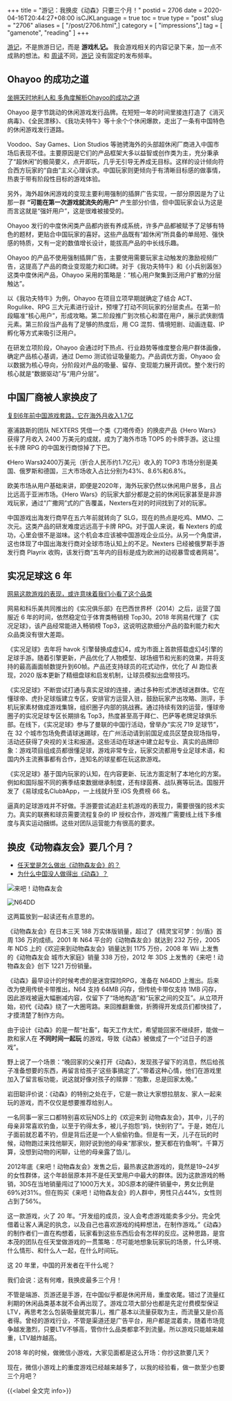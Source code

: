 +++
title = "游记：我换皮《动森》只要三个月！"
postid = 2706
date = 2020-04-16T20:44:27+08:00
isCJKLanguage = true
toc = true
type = "post"
slug = "2706"
aliases = [ "/post/2706.html",]
category = [ "impressions",]
tag = [ "gamenote", "reading" ]
+++

[游记](/tag/gamenote/)，不是旅游日记，而是 **游戏札记。** 我会游戏相关的内容记录下来，加一点不成熟的想法。和 [周读](/tag/weekread/)不同，[游记](/tag/gamenote/) 没有固定的发布频率。 <!--more-->

## Ohayoo 的成功之道

[坐拥天时地利人和 多角度解析Ohayoo的成功之道](https://mp.weixin.qq.com/s/g6Omepm5HvNPx3Mag_CFQw)

Ohayoo 是字节跳动的休闲游戏发行品牌。在短短一年的时间里接连打造了《消灭病毒》、《全民漂移》、《我功夫特牛》等十余个个休闲爆款，走出了一条有中国特色的休闲游戏发行道路。

Voodoo、Say Games、Lion Studios 等驰骋海外的头部超休闲厂商进入中国市场后表现不佳。主要原因是它们的产品框架大多以益智或创作类为主，充分秉承了“超休闲”的极简要义，点开即玩，几乎无引导无养成无目标。这样的设计倾向符合西方玩家的“自由”主义心理诉求。中国玩家则更倾向于有清晰目标感的做事情，热衷于带有阶段性目标的游戏体验。

另外，海外超休闲游戏的变现主要利用强制的插屏广告实现，一部分原因是为了让那一群 **“可能在第一次游戏就流失的用户”** 产生部分价值，但中国玩家会认为这是而言这就是“强奸用户”，这是很难被接受的。

Ohayoo 发行的中度休闲类产品都内嵌有养成系统，许多产品都被赋予了足够有特色的题材，更贴合中国玩家的喜好。这些产品既有“超休闲”所具备的单局短、强快感的特质，又有一定的数值增长设计，能拔高产品的中长线乐趣。

Ohayoo 的产品不使用强制插屏广告，主要使用需要玩家主动触发的激励视频广告，这提高了产品的商业变现能力和口碑。对于《我功夫特牛》和《小兵别嚣张》这类中度休闲产品，Ohayoo 采用的策略是：“核心用户聚集到泛用户扩散的分层触达”。

以《我功夫特牛》为例，Ohayoo 在项目立项早期就确定了结合 ACT、Rogulike、RPG 三大元素进行设计，预埋了打动不同玩家的分层卖点。在第一阶段瞄准“核心用户”，形成攻略。第二阶段推广到次核心和潜在用户，展示武侠剧情元素。第三阶段当产品有了足够的热度后，用 CG 混剪、情境短剧、动画连载、IP 孵化等方式来吸引泛用户。

在研发立项阶段，Ohayoo 会通过时下热点、行业趋势等维度整合用户群体画像，确定产品核心基调，通过 Demo 测试验证吸量能力。产品调优方面，Ohyaoo 会以数据为核心导向，分阶段对产品的吸量、留存、变现能力展开调优。整个发行的核心就是“数据驱动”与“用户分层”。

## 中国厂商被人家换皮了

[复刻6年前中国游戏套路，它在海外月收入1.7亿](https://mp.weixin.qq.com/s/6YEsLjbD6rFOYFaRF7GFIA)

塞浦路斯的团队 NEXTERS 凭借一个类《刀塔传奇》的换皮产品《Hero Wars》获得了月收入 2400 万美元的成就，成为了海外市场 TOP5 的卡牌手游。这让擅长卡牌 RPG 的中国发行商惊掉了下巴。

《Hero Wars》2400万美元（折合人民币约1.7亿元）收入的 TOP3 市场分别是美国、俄罗斯和德国，三大市场收入占比分别为43%、8.6%和6.8%。

欧美市场从用户基础来讲，即便是2020年，海外玩家仍然以休闲用户居多，且占比远高于亚洲市场。《Hero Wars》的玩家大部分都是之前的休闲玩家甚至是非游戏玩家，通过“广撒网”式的广告覆盖，Nexters在对的时间找到了对的玩家。

中国游戏出海发行商早在五六年前就转向了 SLG，现在的热点是吃鸡、MMO、二次元。这类产品的研发难度远远高于卡牌 RPG。对于国人来说，看 Nexters 的成功，心里会很不是滋味。这个机会本应该被中国游戏企业瓜分。从另一个角度讲，这也体现了中国出海发行商对全球市场认知上的不足。Nexters 已经被俄罗斯手游发行商 Playrix 收购，该发行商“五年内的目标是成为欧洲的动视暴雪或者网易”。

## 实况足球这 6 年

[网易这款游戏的表现，或许意味着我们小看了这个品类](https://mp.weixin.qq.com/s/6EANsf72_7P7D5Y4xutHQQ)

网易和科乐美共同推出的《实况俱乐部》在巴西世界杯（2014）之后，运营了国服近 6 年的时间，依然稳定位于体育类畅销榜 Top30。2018 年网易代理了《实况足球》，该产品经常能进入畅销榜 Top3，这说明这款细分产品的盈利能力和大众品类没有很大差距。

《实况足球》去年将 havok 引擎替换成虚幻4，成为市面上首款搭载虚幻4引擎的足球手游。随着引擎更新，产品优化了人物模型、球场细节和光影的效果，并将支持的最高画面帧数提升到60帧。产品还支持球员的花式动作，优化了 AI 跑位表现，2020 版本更新了精细盘球和启发机制，让球员模拟出盘带技巧。

《实况足球》不断尝试打通与真实足球的连接，通过多种形式渗透球迷群体。它在懂球帝、虎扑足球版建立专区，安排官方运营入驻，鼓励玩家产出攻略、测评，手机玩家素材做成游戏集锦，组织圈子内部的挑战赛。通过持续有效的运营，懂球帝圈子的实况足球专区长期排名 Top3，热度甚至高于拜仁、巴萨等老牌足球俱乐部。在线下，《实况足球》参与了曼联的中国行活动，曾举办“实况 719 足球节”，在 32 个城市包场免费请球迷踢球，在广州活动请到前国足成员区楚良现场指导，活动还获得了央视的关注和报道。这些活动在球迷中建立起专业、真实的品牌印象：游戏项目组成员都很懂足球，游戏非常专业，玩家交流都用专业足球术语，和国内外主流赛事都有合作，连知名的球星都在玩这款游戏。

《实况足球》基于国内玩家的认知，在内容更新、玩法方面定制了本地化的方案。例如和国际服不同的赛季结束数据继承制度，还有绿茵赛、战队赛等玩法。国服开发了《易球成名Club》App，一上线就升至 iOS 免费榜 66 名。

逼真的足球游戏并不好做。手游要尝试追赶主机游戏的表现力，需要很强的技术实力。真实的联赛和球员需要流程复杂的 IP 授权合作，游戏推广需要线上线下多维度与真实运动捆绑。这些对团队运营能力有很高的要求。

## 换皮《动物森友会》要几个月？

- [任天堂是怎么做出《动物森友会》的？](https://mp.weixin.qq.com/s?__biz=MjM5OTc2ODUxMw==&mid=2649772101&idx=1&sn=0e8794248a9a7b8346d6197d8ce26e82)
- [为什么中国没人做得出《动森》？](https://mp.weixin.qq.com/s?__biz=MjM5OTc2ODUxMw==&mid=2649771388&idx=1&sn=d300d3179426ab2d76b24721190ed764t)

![来吧！动物森友会][img02]

![N64DD][img01]

这两篇放到一起读还有点意思的。

《动物森友会》在日本三天 188 万实体版销量，超过了《精灵宝可梦：剑/盾》首周 136 万的成绩。2001 年 N64 平台的《动物森友会》就达到 232 万份，2005 年 NDS 上的《欢迎来到动物森友会》销量达到 1175 万份，2008 年 Wii 上发售的《动物森友会 城市大家庭》销量 338 万份，2012 年 3DS 上发售的《来吧！动物森友会》创下 1221 万份销量。

《动森》最早设计的时候考虑的是迷宫探险RPG，准备在 N64DD 上推出。后来改为使用传统卡带推出，N64 支持 64MB 闪存，但传统卡带仅支持 1MB 闪存，因此游戏被逼大幅删减内容，仅留下了“场地构造”和“玩家之间的交互”。从立项开始，初代《动森》绕了一大圈弯路。来回推翻重做，折腾得开发成员们都快挂了，才摸清楚了制作方向。

由于设计《动森》的是一帮“社畜”，每天工作太忙，希望能回家不继续肝，能做一款和家人在 **不同时间一起玩** 的游戏，导致《动森》被做成了一个“过日子的游戏”。

野上说了一个场景：“晚回家的父亲打开《动森》，发现孩子留下的消息，然后给孩子准备想要的东西，再留言给孩子‘这些事搞定了’。”带着这种心情，他们在游戏里加入了留言板功能，说这就好像对孩子的赎罪：“抱歉，总是回家太晚。”

岩田聪评价说：《动森》的特别之处在于，它是一款让大家想拉朋友、家人一起来玩的游戏，而不仅仅是想要推荐给别人。

一名同事一家三口都特别喜欢玩NDS上的《欢迎来到 动物森友会》，其中，儿子的母亲非常喜欢钓鱼，以至于钓得太多，被儿子抱怨“妈，快别钓了”。于是，她在儿子面前就忍着不钓，但是背后还是一个人偷偷钓鱼。但是有一天，儿子在玩的时候，动物跑过来找他聊天，刚好说到他的母亲“那家伙，整天都在钓鱼啊”。千算万算，没想到动物的闲聊，让他的母亲露了馅儿。

2012年底《来吧！动物森友会》发售之后，最热衷这款游戏的，竟然是19~24岁的女性群体，这个年龄层原本并不是任天堂用户中最大的群体。因为这款游戏的畅销，3DS在当地销量闯过了1000万大关。3DS原本的硬件销量中，男女比例是69%对31%。但在购买《来吧！动物森友会》的人群中，男性只占44%，女性则占到了56%。

这一款游戏，火了 20 年。“开发组的成员，没人会考虑游戏能卖多少分。完全凭借着让客人满足的执念，以及自己也喜欢游戏的纯粹想法，在制作游戏。”《动森》的制作者们一直在构想着，玩家看到这些东西后会有怎样的反应。这种思路，是宫本茂的团队在任天堂做游戏的一贯策略：尽可能地想象玩家玩的场景，什么环境、什么情形、和什么人一起，在什么时间玩。

这 20 年里，中国的开发者在干什么呢？

我们会说：这有何难，我换皮最多三个月！

不管是端游、页游还是手游，在中国似乎都是休闲开局，重度收尾。错过了流量红利期的休闲品类基本就不会再出现了。游戏立项大部分也都是先定付费模型保证LTV，再思考怎么包装吸量就完事儿，推广基本以流量获取为主，而流量又是价高者得。曾经的游戏行业，不管是渠道还是广告平台，用户都是混着卖，随着市场竞争越发激烈，只要LTV不够高，管你什么品类都拿不到流量。所以游戏只能越来越重，LTV越炸越高。

2018 年的时候，做微信小游戏，大家见面都是这么开场：你抄这款要几天？

现在，微信小游戏上的重度游戏已经越来越多了，以我的经验看，做一款至少也要三个月吧？

{{<label 全文完 info>}}

[img01]: /uploads/2020/04/gamenote-01.png
[img02]: /uploads/2020/04/gamenote-02.jpg